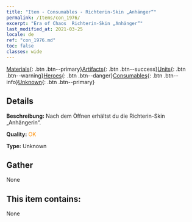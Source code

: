 ```yaml
---
title: "Item - Consumables - Richterin-Skin „Anhänger“"
permalink: /Items/con_1976/
excerpt: "Era of Chaos  Richterin-Skin „Anhänger“"
last_modified_at: 2021-03-25
locale: de
ref: "con_1976.md"
toc: false
classes: wide
---
```

 [Materials](/de/Items/){: .btn .btn--primary}[Artifacts](/de/Items/Artifacts/){: .btn .btn--success}[Units](/de/Items/Units/){: .btn .btn--warning}[Heroes](/de/Items/Heroes/){: .btn .btn--danger}[Consumables](/de/Items/Consumables/){: .btn .btn--info}[Unknown](/de/Items/Unknown/){: .btn .btn--primary}

## Details
 **Beschreibung:** Nach dem Öffnen erhältst du die Richterin-Skin „Anhängerin“.

 **Quality:** <span style="color: #FF8C00">OK</span>

 **Type:** Unknown

## Gather

  None

## This item contains:

  None

